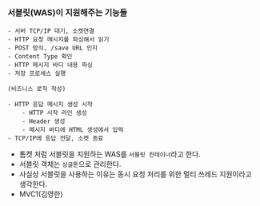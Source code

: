 ### 서블릿(WAS)이 지원해주는 기능들

```
- 서버 TCP/IP 대기, 소켓연결
- HTTP 요청 메시지를 파싱해서 읽기
- POST 방식, /save URL 인지
- Content Type 확인
- HTTP 메시지 바디 내용 파싱
- 저장 프로세스 실행

(비즈니스 로직 작성)

- HTTP 응답 메시지 생성 시작
    - HTTP 시작 라인 생성
    - Header 생성
    - 메시지 바디에 HTML 생성에서 입력
- TCP/IP에 응답 전달, 소켓 종료
```

- 톰켓 처럼 서블릿을 지원하는 WAS를 `서블릿 컨테이너`라고 한다.
- 서블릿 객체는 `싱글톤`으로 관리한다.
- 사실상 서블릿을 사용하는 이유는 동시 요청 처리를 위한 멀티 쓰레드 지원이라고 생각한다.
- MVC1(김영한)
